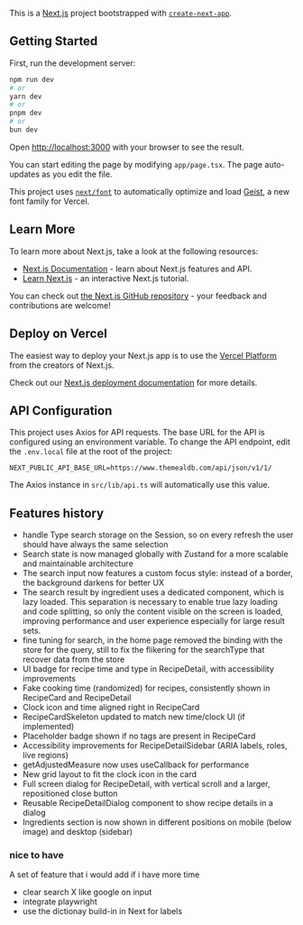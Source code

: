 This is a [Next.js](https://nextjs.org) project bootstrapped with [`create-next-app`](https://nextjs.org/docs/app/api-reference/cli/create-next-app).

## Getting Started

First, run the development server:

```bash
npm run dev
# or
yarn dev
# or
pnpm dev
# or
bun dev
```

Open [http://localhost:3000](http://localhost:3000) with your browser to see the result.

You can start editing the page by modifying `app/page.tsx`. The page auto-updates as you edit the file.

This project uses [`next/font`](https://nextjs.org/docs/app/building-your-application/optimizing/fonts) to automatically optimize and load [Geist](https://vercel.com/font), a new font family for Vercel.

## Learn More

To learn more about Next.js, take a look at the following resources:

- [Next.js Documentation](https://nextjs.org/docs) - learn about Next.js features and API.
- [Learn Next.js](https://nextjs.org/learn) - an interactive Next.js tutorial.

You can check out [the Next.js GitHub repository](https://github.com/vercel/next.js) - your feedback and contributions are welcome!

## Deploy on Vercel

The easiest way to deploy your Next.js app is to use the [Vercel Platform](https://vercel.com/new?utm_medium=default-template&filter=next.js&utm_source=create-next-app&utm_campaign=create-next-app-readme) from the creators of Next.js.

Check out our [Next.js deployment documentation](https://nextjs.org/docs/app/building-your-application/deploying) for more details.

## API Configuration

This project uses Axios for API requests. The base URL for the API is configured using an environment variable. To change the API endpoint, edit the `.env.local` file at the root of the project:

```
NEXT_PUBLIC_API_BASE_URL=https://www.themealdb.com/api/json/v1/1/
```

The Axios instance in `src/lib/api.ts` will automatically use this value.

## Features history

- handle Type search storage on the Session, so on every refresh the user should have always the same selection
- Search state is now managed globally with Zustand for a more scalable and maintainable architecture
- The search input now features a custom focus style: instead of a border, the background darkens for better UX
- The search result by ingredient uses a dedicated component, which is lazy loaded. This separation is necessary to enable true lazy loading and code splitting, so only the content visible on the screen is loaded, improving performance and user experience especially for large result sets.
- fine tuning for search, in the home page removed the binding with the store for the query, still to fix the flikering for the searchType that recover data from the store
- UI badge for recipe time and type in RecipeDetail, with accessibility improvements
- Fake cooking time (randomized) for recipes, consistently shown in RecipeCard and RecipeDetail
- Clock icon and time aligned right in RecipeCard
- RecipeCardSkeleton updated to match new time/clock UI (if implemented)
- Placeholder badge shown if no tags are present in RecipeCard
- Accessibility improvements for RecipeDetailSidebar (ARIA labels, roles, live regions)
- getAdjustedMeasure now uses useCallback for performance
- New grid layout to fit the clock icon in the card
- Full screen dialog for RecipeDetail, with vertical scroll and a larger, repositioned close button
- Reusable RecipeDetailDialog component to show recipe details in a dialog
- Ingredients section is now shown in different positions on mobile (below image) and desktop (sidebar)

### nice to have

A set of feature that i would add if i have more time

- clear search X like google on input
- integrate playwright
- use the dictionay build-in in Next for labels
